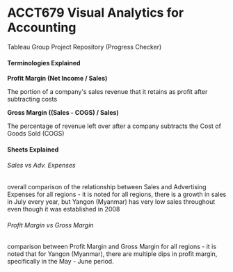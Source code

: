 # ACCT679 Visual Analytics for Accounting



Tableau Group Project Repository (Progress Checker)



#### Terminologies Explained

**Profit Margin (Net Income / Sales)**

The portion of a company's sales revenue that it retains as profit after subtracting costs



**Gross Margin ((Sales - COGS) / Sales)**

The percentage of revenue left over after a company subtracts the Cost of Goods Sold (COGS)



#### Sheets Explained

###### Sales vs Adv. Expenses

overall comparison of the relationship between Sales and Advertising Expenses for all regions - it is noted for all regions, there is a growth in sales in July every year, but Yangon (Myanmar) has very low sales throughout even though it was established in 2008



###### Profit Margin vs Gross Margin

comparison between Profit Margin and Gross Margin for all regions - it is noted that for Yangon (Myanmar), there are multiple dips in profit margin, specifically in the May - June period.


